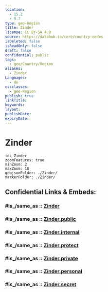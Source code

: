 ```yaml
---
location:
  - 15.2
  - 9.7
type: geo-Region
title: Zinder
license: CC BY-SA 4.0
source: https://datahub.io/core/country-codes
isDeleted: false
isReadOnly: false
draft: false
confidential: public
tags:
  - geo/Country/Region
aliases:
  - Zinder
Languages:
  - de
cssclasses:
  - geo-Region
publish: true
linkTitle:
keywords:
layout:
publishDate:
expiryDate:
---
```


# Zinder

```leaflet
id: Zinder
zoomFeatures: true 
minZoom: 2 
maxZoom: 18
geojsonFolder: ./Zinder/
markerFolder: ./Zinder/
```


## Confidential Links & Embeds: 

### #is_/same_as :: [Zinder](/_Standards/Earth/Continent/Africa/Africa~Central/Niger/Regions~Niger/Zinder.md) 

### #is_/same_as :: [Zinder.public](/_public/Earth/Continent/Africa/Africa~Central/Niger/Regions~Niger/Zinder.public.md) 

### #is_/same_as :: [Zinder.internal](/_internal/Earth/Continent/Africa/Africa~Central/Niger/Regions~Niger/Zinder.internal.md) 

### #is_/same_as :: [Zinder.protect](/_protect/Earth/Continent/Africa/Africa~Central/Niger/Regions~Niger/Zinder.protect.md) 

### #is_/same_as :: [Zinder.private](/_private/Earth/Continent/Africa/Africa~Central/Niger/Regions~Niger/Zinder.private.md) 

### #is_/same_as :: [Zinder.personal](/_personal/Earth/Continent/Africa/Africa~Central/Niger/Regions~Niger/Zinder.personal.md) 

### #is_/same_as :: [Zinder.secret](/_secret/Earth/Continent/Africa/Africa~Central/Niger/Regions~Niger/Zinder.secret.md)

